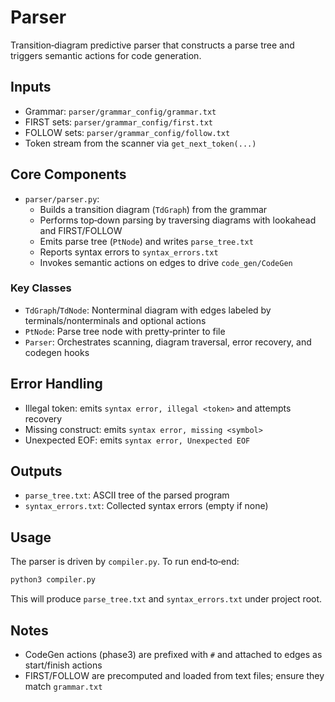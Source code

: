 # Parser

Transition‑diagram predictive parser that constructs a parse tree and triggers semantic actions for code generation.

## Inputs
- Grammar: `parser/grammar_config/grammar.txt`
- FIRST sets: `parser/grammar_config/first.txt`
- FOLLOW sets: `parser/grammar_config/follow.txt`
- Token stream from the scanner via `get_next_token(...)`

## Core Components
- `parser/parser.py`:
  - Builds a transition diagram (`TdGraph`) from the grammar
  - Performs top‑down parsing by traversing diagrams with lookahead and FIRST/FOLLOW
  - Emits parse tree (`PtNode`) and writes `parse_tree.txt`
  - Reports syntax errors to `syntax_errors.txt`
  - Invokes semantic actions on edges to drive `code_gen/CodeGen`

### Key Classes
- `TdGraph`/`TdNode`: Nonterminal diagram with edges labeled by terminals/nonterminals and optional actions
- `PtNode`: Parse tree node with pretty‑printer to file
- `Parser`: Orchestrates scanning, diagram traversal, error recovery, and codegen hooks

## Error Handling
- Illegal token: emits `syntax error, illegal <token>` and attempts recovery
- Missing construct: emits `syntax error, missing <symbol>`
- Unexpected EOF: emits `syntax error, Unexpected EOF`

## Outputs
- `parse_tree.txt`: ASCII tree of the parsed program
- `syntax_errors.txt`: Collected syntax errors (empty if none)

## Usage
The parser is driven by `compiler.py`. To run end‑to‑end:
```bash
python3 compiler.py
```
This will produce `parse_tree.txt` and `syntax_errors.txt` under project root.

## Notes
- CodeGen actions (phase3) are prefixed with `#` and attached to edges as start/finish actions
- FIRST/FOLLOW are precomputed and loaded from text files; ensure they match `grammar.txt` 
